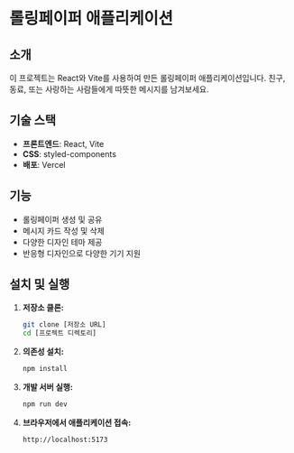 # 롤링페이퍼 애플리케이션

## 소개

이 프로젝트는 React와 Vite를 사용하여 만든 롤링페이퍼 애플리케이션입니다. 친구, 동료, 또는 사랑하는 사람들에게 따뜻한 메시지를 남겨보세요.

## 기술 스택

- **프론트엔드**: React, Vite
- **CSS**: styled-components
- **배포**: Vercel

## 기능

- 롤링페이퍼 생성 및 공유
- 메시지 카드 작성 및 삭제
- 다양한 디자인 테마 제공
- 반응형 디자인으로 다양한 기기 지원

## 설치 및 실행

1.  **저장소 클론:**

    ```bash
    git clone [저장소 URL]
    cd [프로젝트 디렉토리]
    ```

2.  **의존성 설치:**

    ```bash
    npm install
    ```

3.  **개발 서버 실행:**

    ```bash
    npm run dev
    ```

4.  **브라우저에서 애플리케이션 접속:**

    `http://localhost:5173`
